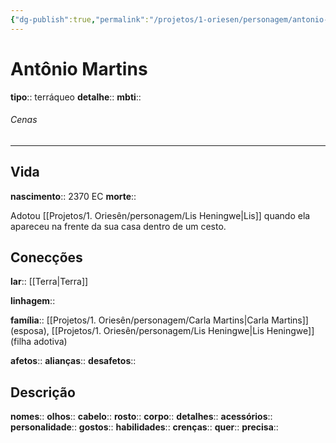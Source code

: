 ```yaml
---
{"dg-publish":true,"permalink":"/projetos/1-oriesen/personagem/antonio-martins/"}
---
```



# Antônio Martins
**tipo**:: terráqueo
**detalhe**:: 
**mbti**:: 

###### Cenas



---
## Vida
**nascimento**:: 2370 EC
**morte**:: 

Adotou [[Projetos/1. Oriesên/personagem/Lis Heningwe|Lis]] quando ela apareceu na frente da sua casa dentro de um cesto.


## Conecções
**lar**:: [[Terra|Terra]]

**linhagem**:: 

**família**:: [[Projetos/1. Oriesên/personagem/Carla Martins|Carla Martins]] (esposa), [[Projetos/1. Oriesên/personagem/Lis Heningwe|Lis Heningwe]] (filha adotiva)

**afetos**:: 
**alianças**:: 
**desafetos**:: 


## Descrição
**nomes**:: 
**olhos**:: 
**cabelo**:: 
**rosto**:: 
**corpo**:: 
**detalhes**:: 
**acessórios**:: 
**personalidade**:: 
**gostos**:: 
**habilidades**:: 
**crenças**:: 
**quer**:: 
**precisa**:: 